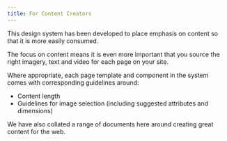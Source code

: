 ```yaml
---
title: For Content Creators
---
```


This design system has been developed to place emphasis on content so that it is more easily consumed. 

The focus on content means it is even more important that you source the right imagery, text and video for each page on your site. 

Where appropriate, each page template and component in the system comes with corresponding guidelines around:

* Content length
* Guidelines for image selection (including suggested attributes and dimensions)

We have also collated a range of documents here around creating great content for the web. 